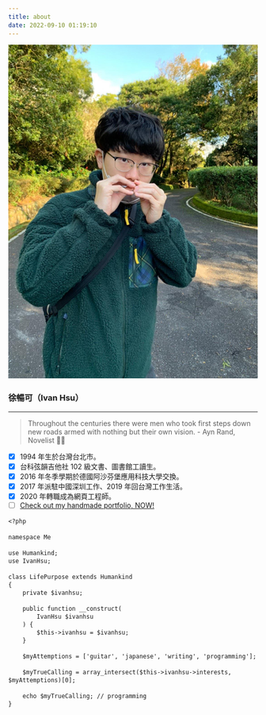 ```yaml
---
title: about
date: 2022-09-10 01:19:10
---
```

![me with maple leaves](/about/maple.jpeg)

### 徐暢可（Ivan Hsu）

---

> Throughout the centuries there were men who took first steps down new roads armed with nothing but their own vision. - Ayn Rand, Novelist 👨‍💻

- [x] 1994 年生於台灣台北市。
- [x] 台科弦韻吉他社 102 級文書、圖書館工讀生。
- [x] 2016 年冬季學期於德國阿沙芬堡應用科技大學交換。
- [x] 2017 年派駐中國深圳工作、2019 年回台灣工作生活。
- [x] 2020 年轉職成為網頁工程師。
- [ ] [Check out my handmade portfolio, NOW!](https://ivan19940106.github.io/Kyoto-little-trip/portfolio/twitter-like%20rezume/index.html)

```
<?php

namespace Me

use Humankind;
use IvanHsu;

class LifePurpose extends Humankind
{
    private $ivanhsu;

    public function __construct(
        IvanHsu $ivanhsu
    ) {
        $this->ivanhsu = $ivanhsu;
    }

    $myAttemptions = ['guitar', 'japanese', 'writing', 'programming'];

    $myTrueCalling = array_intersect($this->ivanhsu->interests, $myAttemptions)[0];

    echo $myTrueCalling; // programming
}
```
